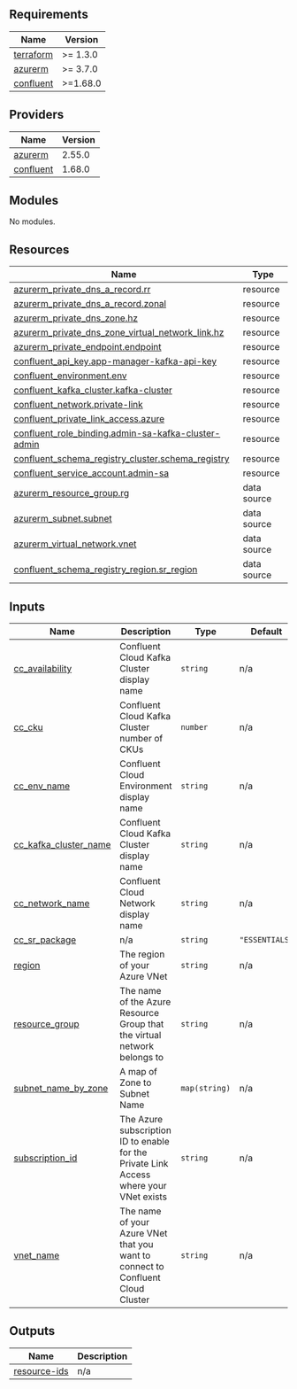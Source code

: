 <!-- BEGIN_TF_DOCS -->
## Requirements

| Name | Version |
|------|---------|
| <a name="requirement_terraform"></a> [terraform](#requirement\_terraform) | >= 1.3.0 |
| <a name="requirement_azurerm"></a> [azurerm](#requirement\_azurerm) | >= 3.7.0 |
| <a name="requirement_confluent"></a> [confluent](#requirement\_confluent) | >=1.68.0 |

## Providers

| Name | Version |
|------|---------|
| <a name="provider_azurerm"></a> [azurerm](#provider\_azurerm) | 2.55.0 |
| <a name="provider_confluent"></a> [confluent](#provider\_confluent) | 1.68.0 |

## Modules

No modules.

## Resources

| Name | Type |
|------|------|
| [azurerm_private_dns_a_record.rr](https://registry.terraform.io/providers/hashicorp/azurerm/latest/docs/resources/private_dns_a_record) | resource |
| [azurerm_private_dns_a_record.zonal](https://registry.terraform.io/providers/hashicorp/azurerm/latest/docs/resources/private_dns_a_record) | resource |
| [azurerm_private_dns_zone.hz](https://registry.terraform.io/providers/hashicorp/azurerm/latest/docs/resources/private_dns_zone) | resource |
| [azurerm_private_dns_zone_virtual_network_link.hz](https://registry.terraform.io/providers/hashicorp/azurerm/latest/docs/resources/private_dns_zone_virtual_network_link) | resource |
| [azurerm_private_endpoint.endpoint](https://registry.terraform.io/providers/hashicorp/azurerm/latest/docs/resources/private_endpoint) | resource |
| [confluent_api_key.app-manager-kafka-api-key](https://registry.terraform.io/providers/confluentinc/confluent/latest/docs/resources/api_key) | resource |
| [confluent_environment.env](https://registry.terraform.io/providers/confluentinc/confluent/latest/docs/resources/environment) | resource |
| [confluent_kafka_cluster.kafka-cluster](https://registry.terraform.io/providers/confluentinc/confluent/latest/docs/resources/kafka_cluster) | resource |
| [confluent_network.private-link](https://registry.terraform.io/providers/confluentinc/confluent/latest/docs/resources/network) | resource |
| [confluent_private_link_access.azure](https://registry.terraform.io/providers/confluentinc/confluent/latest/docs/resources/private_link_access) | resource |
| [confluent_role_binding.admin-sa-kafka-cluster-admin](https://registry.terraform.io/providers/confluentinc/confluent/latest/docs/resources/role_binding) | resource |
| [confluent_schema_registry_cluster.schema_registry](https://registry.terraform.io/providers/confluentinc/confluent/latest/docs/resources/schema_registry_cluster) | resource |
| [confluent_service_account.admin-sa](https://registry.terraform.io/providers/confluentinc/confluent/latest/docs/resources/service_account) | resource |
| [azurerm_resource_group.rg](https://registry.terraform.io/providers/hashicorp/azurerm/latest/docs/data-sources/resource_group) | data source |
| [azurerm_subnet.subnet](https://registry.terraform.io/providers/hashicorp/azurerm/latest/docs/data-sources/subnet) | data source |
| [azurerm_virtual_network.vnet](https://registry.terraform.io/providers/hashicorp/azurerm/latest/docs/data-sources/virtual_network) | data source |
| [confluent_schema_registry_region.sr_region](https://registry.terraform.io/providers/confluentinc/confluent/latest/docs/data-sources/schema_registry_region) | data source |

## Inputs

| Name | Description | Type | Default | Required |
|------|-------------|------|---------|:--------:|
| <a name="input_cc_availability"></a> [cc\_availability](#input\_cc\_availability) | Confluent Cloud Kafka Cluster display name | `string` | n/a | yes |
| <a name="input_cc_cku"></a> [cc\_cku](#input\_cc\_cku) | Confluent Cloud Kafka Cluster number of CKUs | `number` | n/a | yes |
| <a name="input_cc_env_name"></a> [cc\_env\_name](#input\_cc\_env\_name) | Confluent Cloud Environment display name | `string` | n/a | yes |
| <a name="input_cc_kafka_cluster_name"></a> [cc\_kafka\_cluster\_name](#input\_cc\_kafka\_cluster\_name) | Confluent Cloud Kafka Cluster display name | `string` | n/a | yes |
| <a name="input_cc_network_name"></a> [cc\_network\_name](#input\_cc\_network\_name) | Confluent Cloud Network display name | `string` | n/a | yes |
| <a name="input_cc_sr_package"></a> [cc\_sr\_package](#input\_cc\_sr\_package) | n/a | `string` | `"ESSENTIALS"` | no |
| <a name="input_region"></a> [region](#input\_region) | The region of your Azure VNet | `string` | n/a | yes |
| <a name="input_resource_group"></a> [resource\_group](#input\_resource\_group) | The name of the Azure Resource Group that the virtual network belongs to | `string` | n/a | yes |
| <a name="input_subnet_name_by_zone"></a> [subnet\_name\_by\_zone](#input\_subnet\_name\_by\_zone) | A map of Zone to Subnet Name | `map(string)` | n/a | yes |
| <a name="input_subscription_id"></a> [subscription\_id](#input\_subscription\_id) | The Azure subscription ID to enable for the Private Link Access where your VNet exists | `string` | n/a | yes |
| <a name="input_vnet_name"></a> [vnet\_name](#input\_vnet\_name) | The name of your Azure VNet that you want to connect to Confluent Cloud Cluster | `string` | n/a | yes |

## Outputs

| Name | Description |
|------|-------------|
| <a name="output_resource-ids"></a> [resource-ids](#output\_resource-ids) | n/a |
<!-- END_TF_DOCS -->